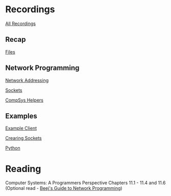 # Recordings

[All Recordings](https://sid.erda.dk/sharelink/fH8RwuIsl4)

## Recap

[Files](https://sid.erda.dk/share_redirect/gSneHNS2K2)

## Network Programming

[Network Addressing](https://sid.erda.dk/share_redirect/g0leL5XqKX)

[Sockets](https://sid.erda.dk/share_redirect/g0mjP7mjKu)

[CompSys Helpers](https://sid.erda.dk/share_redirect/a5mDu1xiqm)

## Examples

[Example Client](https://sid.erda.dk/share_redirect/HkX8A4L3W9)

[Crearing Sockets](https://sid.erda.dk/share_redirect/cXPKJM7K6D)

[Python](https://sid.erda.dk/share_redirect/GsfiEhPh83)

# Reading

Computer Systems: A Programmers Perspective Chapters 11.1 - 11.4 and 11.6 
(Optional read - [Beej's Guide to Network Programming](http://beej.us/guide/bgnet/))